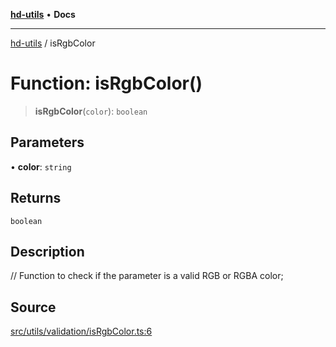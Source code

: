 [**hd-utils**](../README.md) • **Docs**

***

[hd-utils](../globals.md) / isRgbColor

# Function: isRgbColor()

> **isRgbColor**(`color`): `boolean`

## Parameters

• **color**: `string`

## Returns

`boolean`

## Description

// Function to check if the parameter is a valid RGB or RGBA color;

## Source

[src/utils/validation/isRgbColor.ts:6](https://github.com/AhmadHddad/h-utils/blob/f7bb9ae71f981ffef49079271b9540862594b7e6/src/utils/validation/isRgbColor.ts#L6)
